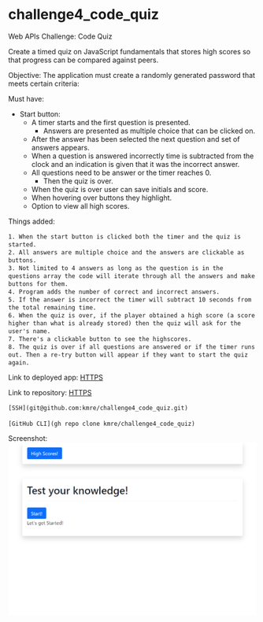 # challenge4_code_quiz
Web APIs Challenge: Code Quiz

Create a timed quiz on JavaScript fundamentals that stores high scores so that progress can be compared against peers.

Objective: 
The application must create a randomly generated password that meets certain criteria: 

 Must have:

- Start button:
    - A timer starts and the first question is presented.
        - Answers are presented as multiple choice that can be clicked on.
    - After the answer has been selected the next question and set of answers appears.
    - When a question is answered incorrectly time is subtracted from the clock and an indication is given that it was the incorrect answer.
    - All questions need to be answer or the timer reaches 0. 
        - Then the quiz is over.
    - When the quiz is over user can save initials and score.
    - When hovering over buttons they highlight.
    - Option to view all high scores.


Things added:

    1. When the start button is clicked both the timer and the quiz is started.
    2. All answers are multiple choice and the answers are clickable as buttons.
    3. Not limited to 4 answers as long as the question is in the questions array the code will iterate through all the answers and make buttons for them.
    4. Program adds the number of correct and incorrect answers.
    5. If the answer is incorrect the timer will subtract 10 seconds from the total remaining time.
    6. When the quiz is over, if the player obtained a high score (a score higher than what is already stored) then the quiz will ask for the user's name.
    7. There's a clickable button to see the highscores.
    8. The quiz is over if all questions are answered or if the timer runs out. Then a re-try button will appear if they want to start the quiz again.


Link to deployed app:
    [HTTPS](https://kmre.github.io/challenge4_code_quiz/)

Link to repository:
    [HTTPS](https://github.com/kmre/challenge4_code_quiz.git)

    [SSH](git@github.com:kmre/challenge4_code_quiz.git)

    [GitHub CLI](gh repo clone kmre/challenge4_code_quiz)
    
Screenshot:
    ![WebPage Screenshot](./assets/images/Quiz.png?raw=true "Screenshot")


